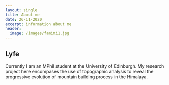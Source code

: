 ```yaml
---
layout: single
title: About me
date: 26-11-2020
excerpt: information about me
header:
  image: /images/famimi1.jpg
---
```


<h2>Lyfe</h2>
Currently I am an MPhil student at the University of Edinburgh. My research project here encompases the use of topographic analysis to reveal the progressive evolution of mountain building process in the Himalaya.
